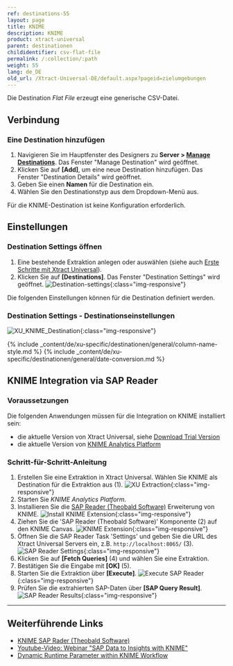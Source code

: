 ```yaml
---
ref: destinations-55
layout: page
title: KNIME
description: KNIME
product: xtract-universal
parent: destinationen
childidentifier: csv-flat-file
permalink: /:collection/:path
weight: 55
lang: de_DE
old_url: /Xtract-Universal-DE/default.aspx?pageid=zielumgebungen
---
```


Die Destination *Flat File* erzeugt eine generische CSV-Datei. 

## Verbindung

### Eine Destination hinzufügen

1. Navigieren Sie im Hauptfenster des Designers zu **Server > [Manage Destinations](./ziele-verwalten)**. Das Fenster "Manage Destination" wird geöffnet.
2. Klicken Sie auf **[Add]**, um eine neue Destination hinzufügen. Das Fenster "Destination Details" wird geöffnet.
3. Geben Sie einen **Namen** für die Destination ein.
4. Wählen Sie den Destinationstyp aus dem Dropdown-Menü aus.

Für die KNIME-Destination ist keine Konfiguration erforderlich.

## Einstellungen

### Destination Settings öffnen

1. Eine bestehende Extraktion anlegen oder auswählen (siehe auch [Erste Schritte mit Xtract Universal](../erste-schritte/eine-neue-extraktion-anlegen)).
2. Klicken Sie auf **[Destinations]**. Das Fenster "Destination Settings" wird geöffnet.
![Destination-settings](/img/content/xu/xu_designer_destination.png){:class="img-responsive"}

Die folgenden Einstellungen können für die Destination definiert werden. 
  
### Destination Settings - Destinationseinstellungen

![XU_KNIME_Destination](/img/content/XU_KNIME_Destination.png){:class="img-responsive"}

{% include _content/de/xu-specific/destinationen/general/column-name-style.md %}
{% include _content/de/xu-specific/destinationen/general/date-conversion.md %}

## KNIME Integration via SAP Reader

### Voraussetzungen

Die folgenden Anwendungen müssen für die Integration on KNIME installiert sein:
- die aktuelle Version von Xtract Universal, siehe [Download Trial Version](https://theobald-software.com/en/download-trial)
- die aktuelle Version von [KNIME Analytics Platform](https://www.knime.com/downloads)

### Schritt-für-Schritt-Anleitung

1. Erstellen Sie eine Extraktion in Xtract Universal. Wählen Sie KNIME als Destination für die Extraktion aus (1).
![XU Extraction](/img/content/knime/xu_extraction.png){:class="img-responsive"}
2. Starten Sie *KNIME Analytics Platform*. 
3. Installieren Sie die [SAP Reader (Theobald Software)](https://hub.knime.com/knime/extensions/org.knime.features.sap.theobald/latest/org.knime.sap.theobald.node.SAPTheobaldReaderNodeFactory) Erweiterung von KNIME.
![Install KNIME Extension](/img/content/knime/install_sap_reader.png){:class="img-responsive"}
4. Ziehen Sie die 'SAP Reader (Theobald Software)' Komponente (2) auf den KNIME Canvas.
![KNIME Extension](/img/content/knime/sap_reader_knime_extension.png){:class="img-responsive"}
5. Öffnen Sie die SAP Reader Task 'Settings' und geben Sie die URL des Xtract Universal Servers ein, z.B. `http://localhost:8065/` (3).
![SAP Reader Settings](/img/content/knime/sap_reader_settings.png){:class="img-responsive"}
6. Klicken Sie auf **[Fetch Queries]** (4) und wählen Sie eine Extraktion.
7. Bestätigen Sie die Eingabe mit **[OK]** (5).
8. Starten Sie die Extraktion über **[Execute]**. 
![Execute SAP Reader](/img/content/knime/execute_sap_reader.png){:class="img-responsive"}
9. Prüfen Sie die extrahierten SAP-Daten über **[SAP Query Result]**.
![SAP Reader Results](/img/content/knime/sap_query_results.png){:class="img-responsive"}


****
## Weiterführende Links
- [KNIME SAP Rader (Theobald Software)](https://hub.knime.com/knime/extensions/org.knime.features.sap.theobald/latest/org.knime.sap.theobald.node.SAPTheobaldReaderNodeFactory)
- [Youtube-Video: Webinar "SAP Data to Insights with KNIME"](https://www.youtube.com/watch?v=KQLLoDUoOEg)
- [Dynamic Runtime Parameter within KNIME Workflow](https://kb.theobald-software.com/xtract-universal/dynamic-runtime-paramater%20within-KNIME-workflow)

